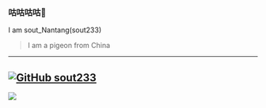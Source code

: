 ### 咕咕咕咕🙏
I am sout_Nantang(sout233)
> I am a pigeon from China
---
[![GitHub sout233](https://img.shields.io/github/followers/sout233?label=follow&style=social)](https://github.com/sout233)
---
[<img src="https://github-readme-stats.vercel.app/api?username=sout233&show_icons=true&title_color=fff&icon_color=F8F8FF&text_color=F8F8FF&bg_color=DEG,FFB6C1,6495ED">](https://metrics.lecoq.io/sout233?template=classic)
